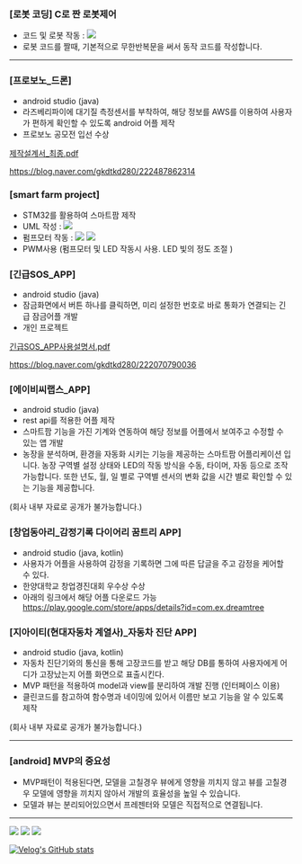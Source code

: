 ### [로봇 코딩] C로 짠 로봇제어
- 코드 및 로봇 작동 : <a href="https://blog.naver.com/gkdtkd280/222010346767" target="_blank"><img src="https://img.shields.io/github/stars/org?style=social"/></a>
- 로봇 코드를 짤때, 기본적으로 무한반복문을 써서 동작 코드를 작성합니다.


------------------------------------

### [프로보노_드론]
- android studio (java)
- 라즈베리파이에 대기질 측정센서를 부착하여, 해당 정보를 AWS를 이용하여 사용자가 편하게 확인할 수 있도록 android 어플 제작
- 프로보노 공모전 입선 수상

[제작설계서_최종.pdf](https://github.com/chaeyoonl/chaeyoonl/files/7071976/_.pdf)

https://blog.naver.com/gkdtkd280/222487862314


### [smart farm project]
- STM32를 활용하여 스마트팜 제작
- UML 작성 : <a href="https://github.com/chaeyoonl/Embedded_STM32_Study/blob/main/smart%20farm_uml.pdf" target="_blank"><img src="https://img.shields.io/github/stars/org?style=social"/></a>
- 펌프모터 작동 : <a href="https://velog.io/@chaeyoonl/%EC%8A%A4%EB%A7%88%ED%8A%B8%ED%8C%9C-%ED%94%84%EB%A1%9C%EC%A0%9D%ED%8A%B8-%ED%8E%8C%ED%94%84%EB%AA%A8%ED%84%B0-%EC%9E%91%EB%8F%99" target="_blank"><img src="https://img.shields.io/github/stars/org?style=social"/></a> 
<a href="https://velog.io/@chaeyoonl/%EC%8A%A4%EB%A7%88%ED%8A%B8%ED%8C%9C-%ED%94%84%EB%A1%9C%EC%A0%9D%ED%8A%B8-STM32-Timers-PWM-%EC%82%AC%EC%9A%A9" target="_blank"><img src="https://img.shields.io/github/stars/org?style=social"/></a>
- PWM사용 (펌프모터 및 LED 작동시 사용. LED 빛의 정도 조절 )


### [긴급SOS_APP]
- android studio (java)
- 잠금화면에서 버튼 하나를 클릭하면, 미리 설정한 번호로 바로 통화가 연결되는 긴급 잠금어플 개발
- 개인 프로젝트

[긴급SOS_APP사용설명서.pdf](https://github.com/chaeyoonl/chaeyoonl/files/7071826/SOS_APP.pdf)

https://blog.naver.com/gkdtkd280/222070790036



### [에이비씨랩스_APP]
- android studio (java)
- rest api를 적용한 어플 제작
- 스마트팜 기능을 가진 기계와 연동하여 해당 정보를 어플에서 보여주고 수정할 수 있는 앱 개발
- 농장을 분석하며, 환경을 자동화 시키는 기능을 제공하는 스마트팜 어플리케이션 입니다. 농장 구역별 설정 상태와 LED의 작동 방식을 수동, 타이머, 자동 등으로 조작 가능합니다. 또한 년도, 월, 일 별로 구역별 센서의 변화 값을 시간 별로 확인할 수 있는 기능을 제공합니다.

(회사 내부 자료로 공개가 불가능합니다.)


### [창업동아리_감정기록 다이어리 꿈트리 APP]
- android studio (java, kotlin)
- 사용자가 어플을 사용하여 감정을 기록하면 그에 따른 답글을 주고 감정을 케어할 수 있다.
- 한양대학교 창업경진대회 우수상 수상
- 아래의 링크에서 해당 어플 다운로드 가능</br>https://play.google.com/store/apps/details?id=com.ex.dreamtree


### [지아이티(현대자동차 계열사)_자동차 진단 APP]
- android studio (java, kotlin)
- 자동차 진단기와의 통신을 통해 고장코드를 받고 해당 DB를 통하여 사용자에게 어디가 고장났는지 어플 화면으로 표출시킨다.
- MVP 패턴을 적용하여 model과 view를 분리하여 개발 진행 (인터페이스 이용)
- 클린코드를 참고하여 함수명과 네이밍에 있어서 이름만 보고 기능을 알 수 있도록 제작

(회사 내부 자료로 공개가 불가능합니다.)

------------------------------------




### [android] MVP의 중요성
- MVP패턴이 적용된다면, 모델을 고칠경우 뷰에게 영향을 끼치지 않고 뷰를 고칠경우 모델에 영향을 끼치지 않아서 개발의 효율성을 높일 수 있습니다.
- 모델과 뷰는 분리되어있으면서 프레젠터와 모델은 직접적으로 연결됩니다.

------------------------------------

<!--
**chaeyoonl/chaeyoonl** is a ✨ _special_ ✨ repository because its `README.md` (this file) appears on your GitHub profile.

Here are some ideas to get you started:

- 🔭 I’m currently working on ...
- 🌱 I’m currently learning ...
- 👯 I’m looking to collaborate on ...
- 🤔 I’m looking for help with ...
- 💬 Ask me about ...
- 📫 How to reach me: ...
- 😄 Pronouns: ...
- ⚡ Fun fact: ...
-->

<a href="https://velog.io/@chaeyoonl" target="_blank"><img src="https://img.shields.io/badge/VELOG-20c997?style=flat-square&logo=Vimeo&logoColor=white"/></a>
<a href="https://blog.naver.com/gkdtkd280" target="_blank"><img src="https://img.shields.io/badge/Naver-03C75A?style=flat-square&logo=Naver&logoColor=white"/></a>
<a href="https://www.notion.so/acbd75c84e834e45acfe388eda1d1b26?v=e9b06de1c0e84822b5dc504cd82473ff&p=098edb9156c04742bc660258b8a8d34d" target="_blank"><img src="https://img.shields.io/github/stars/org?style=social"/></a>

[![Velog's GitHub stats](https://velog-readme-stats.vercel.app/api?name=chaeyoonl&color=dark)](https://velog-readme-stats.vercel.app/api/redirect?name=chaeyoonl)
